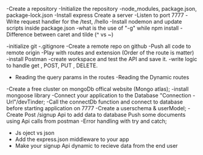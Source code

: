 -Create a repository
-Initialize the repository
-node_modules, package.json, package-lock.json
-Install express
Create a server
-Listen to port 7777
-Write request handler for the /test, /hello
-Install nodemon and update scripts inside package.json
-what is the use of "-g" while npm install
-Difference between caret and tilde (^ vs ~)


-initialize git
-.gitignore
-Create a remote repo on github
-Push all code to remote origin
-Play with routes and extension (Order of the route is matter)
-install Postman
-create workspace and test the API and save it.
-write logic to  handle get , POST, PUT , DELETE.
- Reading the query params in the routes
-Reading the Dynamic routes

-Create a free cluster on mongoDb offical website (Mongo atlas);
-install mongoose library 
-Connect your application to the Database "Connection -Url"/devTinder;
-Call the connectDb function and connect to database before starting application on 7777
-Create a userschema & userModel;
-Create Post /signup Api to add data to database
Push some documents using Api calls from postman 
-Error handling with try and catch;

- Js oject vs json 
- Add the express.json middleware to your app
- Make your signup Api dynamic to recieve data from the end user